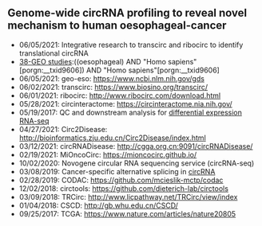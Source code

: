 ## Genome-wide circRNA profiling to reveal novel mechanism to human oesophageal-cancer 

* 06/05/2021: Integrative research to transcirc and ribocirc to identify translational circRNA
* [38-GEO studies](https://github.com/biomedscience/hCIRC/blob/main/data-raw/geo-eso-gds_result-JUNE-05-2021.txt):((oesophageal) AND "Homo sapiens"[porgn:__txid9606]) AND "Homo sapiens"[porgn:__txid9606] 
* 06/05/2021: geo-eso: https://www.ncbi.nlm.nih.gov/gds
* 06/02/2021: transcirc: https://www.biosino.org/transcirc/
* 06/01/2021: ribocirc: http://www.ribocirc.com/download.html
* 05/28/2021: circinteractome: https://circinteractome.nia.nih.gov/
* 05/19/2017: QC and downstream analysis for [differential expression RNA-seq](https://bioconductor.org/packages/release/bioc/vignettes/DEGreport/inst/doc/DEGreport.html)
* 04/27/2021: Circ2Disease: http://bioinformatics.zju.edu.cn/Circ2Disease/index.html
* 03/12/2021: circRNADisease: http://cgga.org.cn:9091/circRNADisease/
* 02/19/2021: MiOncoCirc: https://mioncocirc.github.io/
* 10/02/2020: Novogene circular RNA sequencing service (circRNA-seq)
* 03/08/2019: Cancer-specific alternative splicing in [circRNA](https://academic.oup.com/bib/article/20/6/2327/5089935?login=true)
* 02/28/2019: CODAC: https://github.com/mcieslik-mctp/codac
* 12/02/2018: circtools: https://github.com/dieterich-lab/circtools
* 03/09/2018: TRCirc: http://www.licpathway.net/TRCirc/view/index
* 01/04/2018: CSCD: http://gb.whu.edu.cn/CSCD/
* 09/25/2017: TCGA: https://www.nature.com/articles/nature20805

